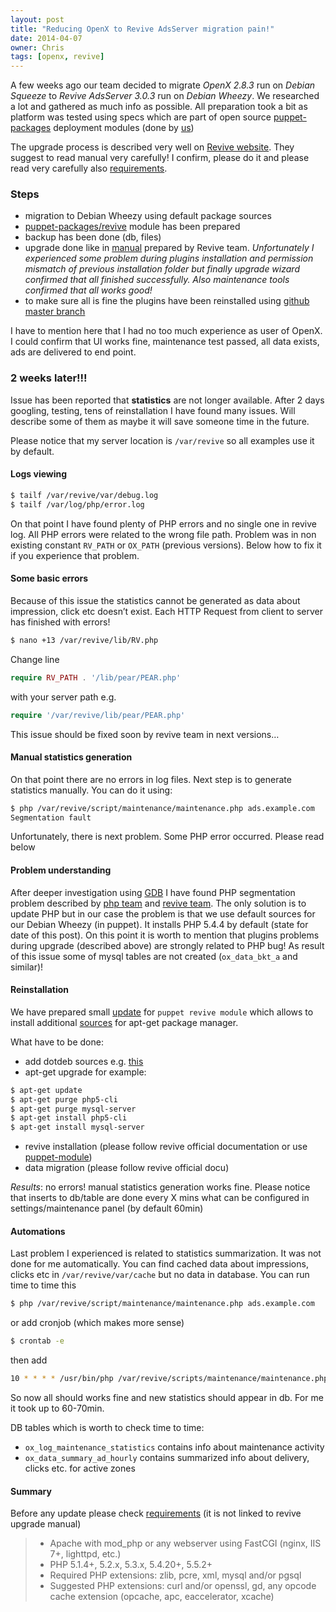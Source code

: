```yaml
---
layout: post
title: "Reducing OpenX to Revive AdsServer migration pain!"
date: 2014-04-07
owner: Chris
tags: [openx, revive]
---
```


A few weeks ago our team decided to migrate *OpenX 2.8.3* run on *Debian Squeeze* to *Revive AdsServer 3.0.3* run on *Debian Wheezy*.
We researched a lot and gathered as much info as possible. All preparation took a bit as platform was tested using specs
which are part of open source [puppet-packages](https://github.com/cargomedia/puppet-packages) deployment modules (done by [us](https://github.com/cargomedia/))

The upgrade process is described very well on [Revive website](http://www.revive-adserver.com/support/upgrading/). They suggest to read manual very carefully!
I confirm, please do it and please read very carefully also [requirements](http://www.revive-adserver.com/support/requirements/).

<!--more-->

### Steps

- migration to Debian Wheezy using default package sources
- [puppet-packages/revive](https://github.com/cargomedia/puppet-packages/tree/master/modules/revive) module has been prepared
- backup has been done (db, files)
- upgrade done like in [manual](http://www.revive-adserver.com/support/upgrading/) prepared by Revive team. *Unfortunately I experienced some problem during plugins installation and permission mismatch of previous installation folder but finally
upgrade wizard confirmed that all finished successfully. Also maintenance tools confirmed that all works good!*
- to make sure all is fine the plugins have been reinstalled using [github master branch](https://github.com/revive-adserver/revive-adserver/tree/master/plugins_repo/release)


I have to mention here that I had no too much experience as user of OpenX. I could confirm that UI works fine,
maintenance test passed, all data exists, ads are delivered to end point.

### 2 weeks later!!!
Issue has been reported that **statistics** are not longer available. After 2 days googling, testing, tens of reinstallation
I have found many issues. Will describe some of them as maybe it will save someone time in the future.

Please notice that my server location is `/var/revive` so all examples use it by default.

#### Logs viewing
```bash
$ tailf /var/revive/var/debug.log
$ tailf /var/log/php/error.log
```

On that point I have found plenty of PHP errors and no single one in revive log. All PHP errors were related to the wrong file path.
Problem was in non existing constant `RV_PATH` or `OX_PATH` (previous versions). Below how to fix it if you experience that problem.

#### Some basic errors
Because of this issue the statistics cannot be generated as data about impression, click etc doesn’t exist.
Each HTTP Request from client to server has finished with errors!

```bash
$ nano +13 /var/revive/lib/RV.php
```
Change line

```php
require RV_PATH . '/lib/pear/PEAR.php'
```
with your server path e.g.

```php
require '/var/revive/lib/pear/PEAR.php'
```
This issue should be fixed soon by revive team in next versions…

#### Manual statistics generation
On that point there are no errors in log files. Next step is to generate statistics manually. You can do it using:

```bash
$ php /var/revive/script/maintenance/maintenance.php ads.example.com
Segmentation fault
```
Unfortunately, there is next problem. Some PHP error occurred. Please read below

#### Problem understanding
After deeper investigation using [GDB](http://www.sourceware.org/gdb/) I have found PHP segmentation problem described by
[php team](https://bugs.php.net/bug.php?id=65367) and [revive team](http://www.revive-adserver.com/blog/whats-new-in-revive-adserver-v3-0-0/).
The only solution is to update PHP but in our case the problem is that we use default sources for our Debian Wheezy (in puppet).
It installs PHP 5.4.4 by default (state for date of this post). On this point it is worth to mention that plugins problems
during upgrade (described above) are strongly related to PHP bug! As result of this issue some of mysql tables are not created (`ox_data_bkt_a` and similar)!

#### Reinstallation
We have prepared small [update](https://github.com/cargomedia/puppet-packages/pull/560) for `puppet revive module` which allows to install additional
[sources](https://github.com/cargomedia/puppet-packages/blob/master/modules/apt/manifests/source/dotdeb.pp) for apt-get package manager.

What have to be done:

- add dotdeb sources e.g. [this](https://github.com/cargomedia/puppet-packages/blob/master/modules/apt/manifests/source/dotdeb.pp)
- apt-get upgrade for example:

```bash
$ apt-get update
$ apt-get purge php5-cli
$ apt-get purge mysql-server
$ apt-get install php5-cli
$ apt-get install mysql-server
```
- revive installation (please follow revive official documentation or use [puppet-module](https://github.com/cargomedia/puppet-packages/tree/master/modules/revive))
- data migration (please follow revive official docu)

*Results*: no errors! manual statistics generation works fine. Please notice that inserts to db/table are done
every X mins what can be configured in settings/maintenance panel (by default 60min)

#### Automations
Last problem I experienced is related to statistics summarization. It was not done for me automatically.
You can find cached data about impressions, clicks etc in `/var/revive/var/cache` but no data in database.
You can run time to time this

```bash
$ php /var/revive/script/maintenance/maintenance.php ads.example.com
```
or add cronjob (which makes more sense)

```bash
$ crontab -e
```
then add

```bash
10 * * * * /usr/bin/php /var/revive/scripts/maintenance/maintenance.php ads.example.com
```

So now all should works fine and new statistics should appear in db. For me it took up to 60-70min.

DB tables which is worth to check time to time:

- `ox_log_maintenance_statistics` contains info about maintenance activity
- `ox_data_summary_ad_hourly` contains summarized info about delivery, clicks etc. for active zones

#### Summary
Before any update please check [requirements](http://www.revive-adserver.com/support/requirements/) (it is not linked to revive upgrade manual)

>- Apache with mod_php or any webserver using FastCGI (nginx, IIS 7+, lighttpd, etc.)
>- PHP 5.1.4+, 5.2.x, 5.3.x, 5.4.20+, 5.5.2+
>- Required PHP extensions: zlib, pcre, xml, mysql and/or pgsql
>- Suggested PHP extensions: curl and/or openssl, gd, any opcode cache extension (opcache, apc, eaccelerator, xcache)

